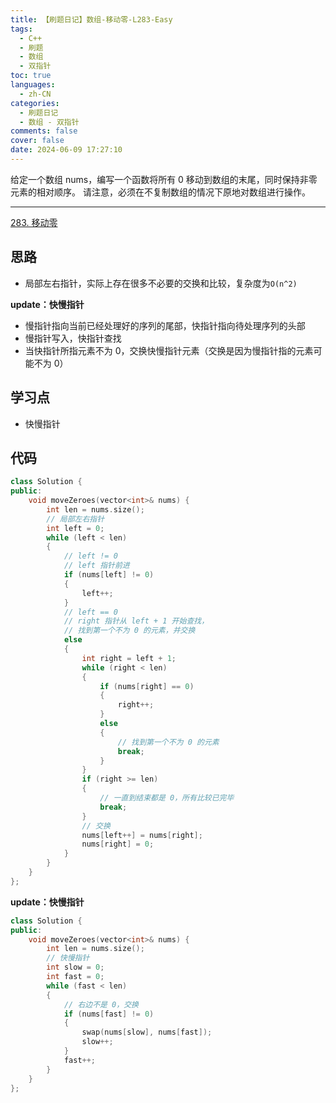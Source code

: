 ```yaml
---
title: 【刷题日记】数组-移动零-L283-Easy
tags:
  - C++
  - 刷题
  - 数组
  - 双指针
toc: true
languages:
  - zh-CN
categories:
  - 刷题日记
  - 数组 - 双指针
comments: false
cover: false
date: 2024-06-09 17:27:10
---
```


给定一个数组 nums，编写一个函数将所有 0 移动到数组的末尾，同时保持非零元素的相对顺序。
请注意，必须在不复制数组的情况下原地对数组进行操作。

<!-- more -->

---

[283. 移动零](https://leetcode.cn/problems/move-zeroes/solutions/489622/yi-dong-ling-by-leetcode-solution/)

## 思路

* 局部左右指针，实际上存在很多不必要的交换和比较，复杂度为`O(n^2)`

**update：快慢指针**

* 慢指针指向当前已经处理好的序列的尾部，快指针指向待处理序列的头部
* 慢指针写入，快指针查找
* 当快指针所指元素不为 0，交换快慢指针元素（交换是因为慢指针指的元素可能不为 0）


## 学习点

* 快慢指针

## 代码

```cpp
class Solution {
public:
    void moveZeroes(vector<int>& nums) {
        int len = nums.size();
        // 局部左右指针
        int left = 0;
        while (left < len)
        {
            // left != 0
            // left 指针前进
            if (nums[left] != 0)
            {
                left++;
            }
            // left == 0
            // right 指针从 left + 1 开始查找，
            // 找到第一个不为 0 的元素，并交换
            else
            {
                int right = left + 1;
                while (right < len)
                {
                    if (nums[right] == 0)
                    {
                        right++;
                    }
                    else
                    {
                        // 找到第一个不为 0 的元素
                        break;
                    }
                }
                if (right >= len)
                {
                    // 一直到结束都是 0，所有比较已完毕
                    break;
                }
                // 交换
                nums[left++] = nums[right];
                nums[right] = 0;
            }
        }
    }
};
```

**update：快慢指针**

```cpp
class Solution {
public:
    void moveZeroes(vector<int>& nums) {
        int len = nums.size();
        // 快慢指针
        int slow = 0;
        int fast = 0;
        while (fast < len)
        {
            // 右边不是 0，交换
            if (nums[fast] != 0)
            {
                swap(nums[slow], nums[fast]);
                slow++;
            }
            fast++;
        }
    }
};
```